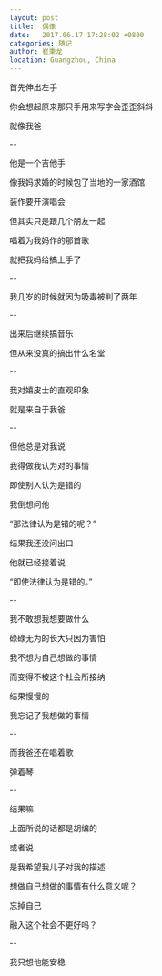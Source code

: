 ```yaml
---
layout: post
title:  偶像
date:   2017.06.17 17:28:02 +0800
categories: 随记
author: 崔秉龙
location: Guangzhou, China
---
```












首先伸出左手

你会想起原来那只手用来写字会歪歪斜斜

就像我爸

--

他是一个吉他手

像我妈求婚的时候包了当地的一家酒馆

装作要开演唱会

但其实只是跟几个朋友一起

唱着为我妈作的那首歌

就把我妈给搞上手了

--

我几岁的时候就因为吸毒被判了两年

--

出来后继续搞音乐

但从来没真的搞出什么名堂

--

我对嬉皮士的直观印象

就是来自于我爸

--

但他总是对我说

我得做我认为对的事情

即使别人认为是错的

我倒想问他

“那法律认为是错的呢？”

结果我还没问出口

他就已经接着说

“即使法律认为是错的。”

--

我不敢想我想要做什么

碌碌无为的长大只因为害怕

我不想为自己想做的事情

而变得不被这个社会所接纳

结果慢慢的

我忘记了我想做的事情

--

而我爸还在唱着歌

弹着琴

--





结果嘛

上面所说的话都是胡编的

或者说

是我希望我儿子对我的描述

想做自己想做的事情有什么意义呢？

忘掉自己

融入这个社会不更好吗？

--

我只想他能安稳